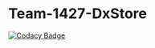 # Team-1427-DxStore
[![Codacy Badge](https://api.codacy.com/project/badge/Grade/0ac0561e10c84e0ab3ab76c89fea0d18)](https://app.codacy.com/gh/BuildForSDGCohort2/Team-1427-DxStore?utm_source=github.com&utm_medium=referral&utm_content=BuildForSDGCohort2/Team-1427-DxStore&utm_campaign=Badge_Grade_Settings)